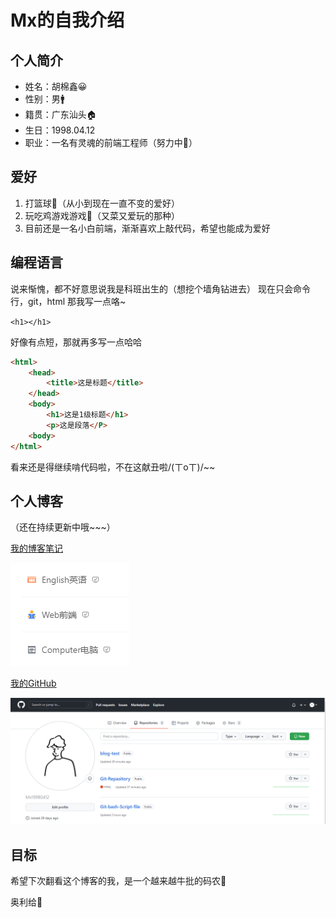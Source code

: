 # Mx的自我介绍

## 个人简介
* 姓名：胡棉鑫😀
* 性别：男🚹
* 籍贯：广东汕头🏠
* 生日：1998.04.12
* 职业：一名有灵魂的前端工程师（努力中💪）

## 爱好
1. 打篮球🏀（从小到现在一直不变的爱好）
2. 玩吃鸡游戏游戏🔫（又菜又爱玩的那种）
3. 目前还是一名小白前端，渐渐喜欢上敲代码，希望也能成为爱好
   
## 编程语言
说来惭愧，都不好意思说我是科班出生的（想挖个墙角钻进去）
现在只会命令行，git，html
那我写一点咯~

`<h1></h1>`

好像有点短，那就再多写一点哈哈
```html
<html>
    <head>
        <title>这是标题</title>
    </head>
    <body>
        <h1>这是1级标题</h1>
        <p>这是段落</P>
    <body>
</html>
```
看来还是得继续啃代码啦，不在这献丑啦/(ㄒoㄒ)/~~

## 个人博客
（还在持续更新中哦~~~）

[我的博客笔记](https://www.yuque.com/mx980412)

![Mx的个人博客](image/个人博客.png)


[我的GitHub](https://github.com/Mx980412)

![Mx的GitHub](image/GitHub.png)



## 目标
希望下次翻看这个博客的我，是一个越来越牛批的码农👨

奥利给🎈